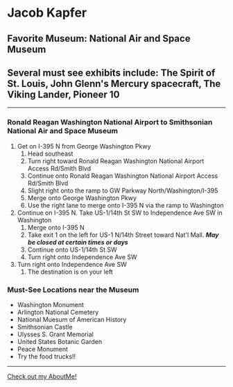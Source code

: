 # Jacob Kapfer
## Favorite Museum: National Air and Space Museum

## Several must see exhibits include: The **Spirit of St. Louis**, **John Glenn's Mercury spacecraft**, The **Viking Lander**, **Pioneer 10**

---

### Ronald Reagan Washington National Airport to Smithsonian National Air and Space Museum

1. Get on I-395 N from George Washington Pkwy
    1. Head southeast
    2. Turn right toward Ronald Reagan Washington National Airport Access Rd/Smith Blvd
    3. Continue onto Ronald Reagan Washington National Airport Access Rd/Smith Blvd
    4. Slight right onto the ramp to GW Parkway North/Washington/I-395
    5. Merge onto George Washington Pkwy
    6. Use the right lane to merge onto I-395 N via the ramp to Washington
2. Continue on I-395 N. Take US-1/14th St SW to Independence Ave SW in Washington
    1. Merge onto I-395 N
    2. Take exit 1 on the left for US-1 N/14th Street toward Nat'l Mall. ***May be closed at certain times or days***
    3. Continue onto US-1/14th St SW
    4. Turn right onto Independence Ave SW
3. Turn right onto Independence Ave SW
    1. The destination is on your left

### Must-See Locations near the Museum

- Washington Monument
- Arlington National Cemetery
- National Muesum of American History
- Smithsonian Castle
- Ulysses S. Grant Memorial
- United States Botanic Garden
- Peace Monument
- Try the food trucks!!

---
[Check out my AboutMe!](AboutMe.md)